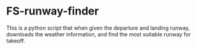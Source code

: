 # FS-runway-finder

This is a python script that when given the departure and landing runway, downloads the weather information, and find the most suitable runway for takeoff.
